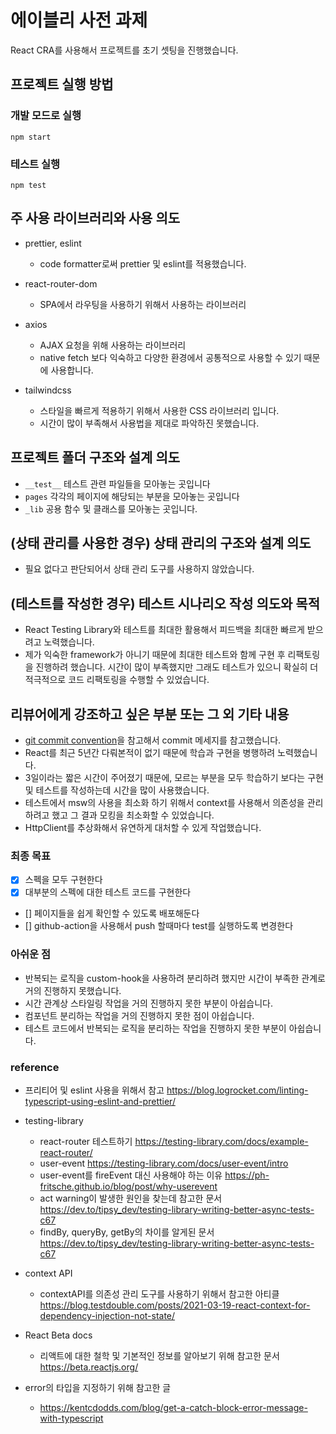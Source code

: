# 에이블리 사전 과제

React CRA를 사용해서 프로젝트를 초기 셋팅을 진행했습니다.

## 프로젝트 실행 방법

### 개발 모드로 실행

```
npm start
```

### 테스트 실행

```
npm test
```

## 주 사용 라이브러리와 사용 의도

- prettier, eslint

  - code formatter로써 prettier 및 eslint를 적용했습니다.

- react-router-dom

  - SPA에서 라우팅을 사용하기 위해서 사용하는 라이브러리

- axios

  - AJAX 요청을 위해 사용하는 라이브러리
  - native fetch 보다 익숙하고 다양한 환경에서 공통적으로 사용할 수 있기 때문에 사용합니다.

- tailwindcss
  - 스타일을 빠르게 적용하기 위해서 사용한 CSS 라이브러리 입니다.
  - 시간이 많이 부족해서 사용법을 제대로 파악하진 못했습니다.

## 프로젝트 폴더 구조와 설계 의도

- `__test__` 테스트 관련 파일들을 모아놓는 곳입니다
- `pages` 각각의 페이지에 해당되는 부분을 모아놓는 곳입니다
- `_lib` 공용 함수 및 클래스를 모아놓는 곳입니다.

## (상태 관리를 사용한 경우) 상태 관리의 구조와 설계 의도

- 필요 없다고 판단되어서 상태 관리 도구를 사용하지 않았습니다.

## (테스트를 작성한 경우) 테스트 시나리오 작성 의도와 목적

- React Testing Library와 테스트를 최대한 활용해서 피드백을 최대한 빠르게 받으려고 노력했습니다.
- 제가 익숙한 framework가 아니기 때문에 최대한 테스트와 함께 구현 후 리팩토링을 진행하려 했습니다. 시간이 많이 부족했지만 그래도 테스트가 있으니 확실히 더 적극적으로 코드 리팩토링을 수행할 수 있었습니다.

## 리뷰어에게 강조하고 싶은 부분 또는 그 외 기타 내용

- [git commit convention](https://github.com/nhn/toast-ui.vue-editor/blob/master/docs/COMMIT_MESSAGE_CONVENTION.md)을 참고해서 commit 메세지를 참고했습니다.
- React를 최근 5년간 다뤄본적이 없기 때문에 학습과 구현을 병행하려 노력했습니다.
- 3일이라는 짧은 시간이 주어졌기 때문에, 모르는 부분을 모두 학습하기 보다는 구현 및 테스트를 작성하는데 시간을 많이 사용했습니다.
- 테스트에서 msw의 사용을 최소화 하기 위해서 context를 사용해서 의존성을 관리하려고 했고 그 결과 모킹을 최소화할 수 있었습니다.
- HttpClient를 추상화해서 유연하게 대처할 수 있게 작업했습니다.

### 최종 목표

- [x] 스펙을 모두 구현한다
- [x] 대부분의 스펙에 대한 테스트 코드를 구현한다
- [] 페이지들을 쉽게 확인할 수 있도록 배포해둔다
- [] github-action을 사용해서 push 할때마다 test를 실행하도록 변경한다

### 아쉬운 점

- 반복되는 로직을 custom-hook을 사용하려 분리하려 했지만 시간이 부족한 관계로 거의 진행하지 못했습니다.
- 시간 관계상 스타일링 작업을 거의 진행하지 못한 부분이 아쉽습니다.
- 컴포넌트 분리하는 작업을 거의 진행하지 못한 점이 아쉽습니다.
- 테스트 코드에서 반복되는 로직을 분리하는 작업을 진행하지 못한 부분이 아쉽습니다.

### reference

- 프리티어 및 eslint 사용을 위해서 참고 https://blog.logrocket.com/linting-typescript-using-eslint-and-prettier/

- testing-library

  - react-router 테스트하기 https://testing-library.com/docs/example-react-router/
  - user-event https://testing-library.com/docs/user-event/intro
  - user-event를 fireEvent 대신 사용해야 하는 이유 https://ph-fritsche.github.io/blog/post/why-userevent
  - act warning이 발생한 원인을 찾는데 참고한 문서 https://dev.to/tipsy_dev/testing-library-writing-better-async-tests-c67
  - findBy, queryBy, getBy의 차이를 알게된 문서 https://dev.to/tipsy_dev/testing-library-writing-better-async-tests-c67

- context API

  - contextAPI를 의존성 관리 도구를 사용하기 위해서 참고한 아티클 https://blog.testdouble.com/posts/2021-03-19-react-context-for-dependency-injection-not-state/

- React Beta docs

  - 리액트에 대한 철학 및 기본적인 정보를 알아보기 위해 참고한 문서 https://beta.reactjs.org/

- error의 타입을 지정하기 위해 참고한 글
  - https://kentcdodds.com/blog/get-a-catch-block-error-message-with-typescript
